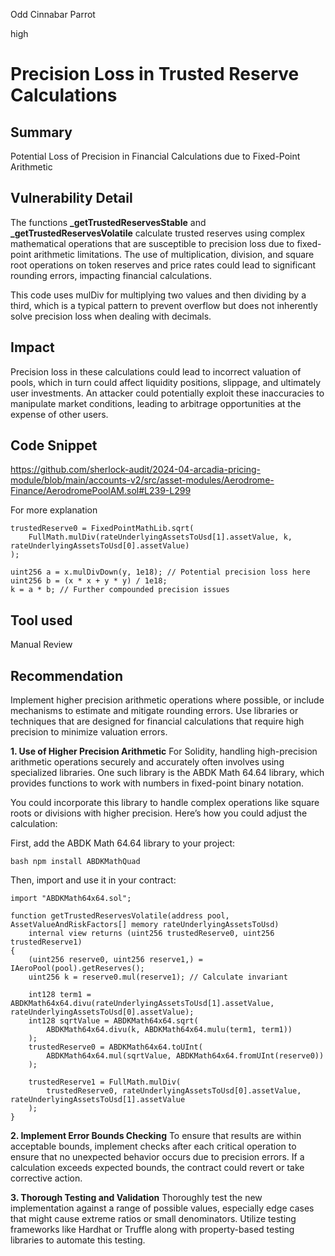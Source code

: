 Odd Cinnabar Parrot

high

# Precision Loss in Trusted Reserve Calculations

## Summary
Potential Loss of Precision in Financial Calculations due to Fixed-Point Arithmetic


## Vulnerability Detail
The functions **_getTrustedReservesStable** and **_getTrustedReservesVolatile** calculate trusted reserves using complex mathematical operations that are susceptible to precision loss due to fixed-point arithmetic limitations. The use of multiplication, division, and square root operations on token reserves and price rates could lead to significant rounding errors, impacting financial calculations.

This code uses mulDiv for multiplying two values and then dividing by a third, which is a typical pattern to prevent overflow but does not inherently solve precision loss when dealing with decimals.



## Impact
Precision loss in these calculations could lead to incorrect valuation of pools, which in turn could affect liquidity positions, slippage, and ultimately user investments. An attacker could potentially exploit these inaccuracies to manipulate market conditions, leading to arbitrage opportunities at the expense of other users.


## Code Snippet
https://github.com/sherlock-audit/2024-04-arcadia-pricing-module/blob/main/accounts-v2/src/asset-modules/Aerodrome-Finance/AerodromePoolAM.sol#L239-L299


For more explanation

```solidity
trustedReserve0 = FixedPointMathLib.sqrt(
    FullMath.mulDiv(rateUnderlyingAssetsToUsd[1].assetValue, k, rateUnderlyingAssetsToUsd[0].assetValue)
);

uint256 a = x.mulDivDown(y, 1e18); // Potential precision loss here
uint256 b = (x * x + y * y) / 1e18;
k = a * b; // Further compounded precision issues

```


## Tool used

Manual Review

## Recommendation
Implement higher precision arithmetic operations where possible, or include mechanisms to estimate and mitigate rounding errors. Use libraries or techniques that are designed for financial calculations that require high precision to minimize valuation errors.

**1. Use of Higher Precision Arithmetic**
For Solidity, handling high-precision arithmetic operations securely and accurately often involves using specialized libraries. One such library is the ABDK Math 64.64 library, which provides functions to work with numbers in fixed-point binary notation.

You could incorporate this library to handle complex operations like square roots or divisions with higher precision. Here’s how you could adjust the calculation:

First, add the ABDK Math 64.64 library to your project:

`bash
npm install ABDKMathQuad
`

Then, import and use it in your contract:

```solidity
import "ABDKMath64x64.sol";

function getTrustedReservesVolatile(address pool, AssetValueAndRiskFactors[] memory rateUnderlyingAssetsToUsd)
    internal view returns (uint256 trustedReserve0, uint256 trustedReserve1)
{
    (uint256 reserve0, uint256 reserve1,) = IAeroPool(pool).getReserves();
    uint256 k = reserve0.mul(reserve1); // Calculate invariant

    int128 term1 = ABDKMath64x64.divu(rateUnderlyingAssetsToUsd[1].assetValue, rateUnderlyingAssetsToUsd[0].assetValue);
    int128 sqrtValue = ABDKMath64x64.sqrt(
        ABDKMath64x64.divu(k, ABDKMath64x64.mulu(term1, term1))
    );
    trustedReserve0 = ABDKMath64x64.toUInt(
        ABDKMath64x64.mul(sqrtValue, ABDKMath64x64.fromUInt(reserve0))
    );
    
    trustedReserve1 = FullMath.mulDiv(
        trustedReserve0, rateUnderlyingAssetsToUsd[0].assetValue, rateUnderlyingAssetsToUsd[1].assetValue
    );
}

```
**2. Implement Error Bounds Checking**
To ensure that results are within acceptable bounds, implement checks after each critical operation to ensure that no unexpected behavior occurs due to precision errors. If a calculation exceeds expected bounds, the contract could revert or take corrective action.

**3. Thorough Testing and Validation**
Thoroughly test the new implementation against a range of possible values, especially edge cases that might cause extreme ratios or small denominators. Utilize testing frameworks like Hardhat or Truffle along with property-based testing libraries to automate this testing.